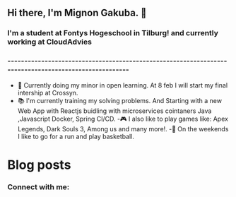 ## Hi there, I'm Mignon Gakuba. 👋 

### I'm a student at Fontys Hogeschool in Tilburg! and currently working at CloudAdvies

### -----------------------------------------------------------------------------------------------------
  - 🏫 Currently doing my minor in open learning.  At 8 feb  I will start my final intership at Crossyn.
  - 📚 I'm currently training my solving problems. And Starting with a new Web App with Reactjs buidling with microservices cointaners Java ,Javascript Docker, Spring CI/CD.
  -🎮 I also like to play games like: Apex Legends, Dark Souls 3, Among us and many more!.
  -🌲 On the weekends I like to go for a run and play basketball.



# Blog posts
<!-- BLOG-POST-LIST:START -->
<!-- BLOG-POST-LIST:END -->

### Connect with me:

